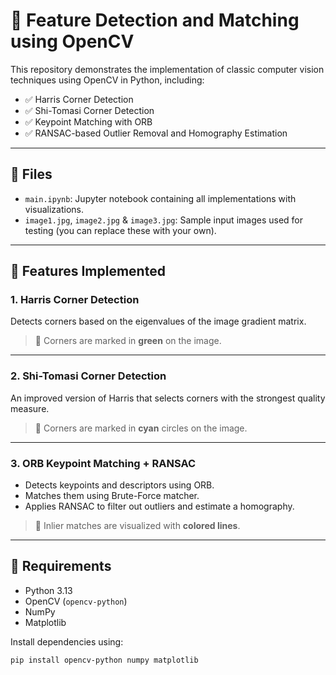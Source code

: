 # 🧠 Feature Detection and Matching using OpenCV

This repository demonstrates the implementation of classic computer vision techniques using OpenCV in Python, including:

- ✅ Harris Corner Detection
- ✅ Shi-Tomasi Corner Detection
- ✅ Keypoint Matching with ORB
- ✅ RANSAC-based Outlier Removal and Homography Estimation

---

## 📁 Files

- `main.ipynb`: Jupyter notebook containing all implementations with visualizations.
- `image1.jpg`, `image2.jpg` & `image3.jpg`: Sample input images used for testing (you can replace these with your own).

---

## 📌 Features Implemented

### 1. Harris Corner Detection
Detects corners based on the eigenvalues of the image gradient matrix.

> 📍 Corners are marked in **green** on the image.

---

### 2. Shi-Tomasi Corner Detection
An improved version of Harris that selects corners with the strongest quality measure.

> 📍 Corners are marked in **cyan** circles on the image.

---

### 3. ORB Keypoint Matching + RANSAC
- Detects keypoints and descriptors using ORB.
- Matches them using Brute-Force matcher.
- Applies RANSAC to filter out outliers and estimate a homography.

> 📍 Inlier matches are visualized with **colored lines**.

---

## 🔧 Requirements

- Python 3.13
- OpenCV (`opencv-python`)
- NumPy
- Matplotlib

Install dependencies using:

```bash
pip install opencv-python numpy matplotlib
